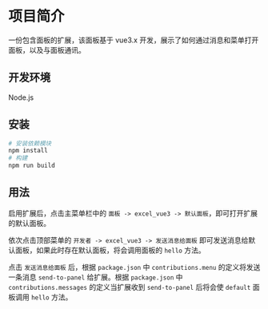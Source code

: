 # 项目简介

一份包含面板的扩展，该面板基于 vue3.x 开发，展示了如何通过消息和菜单打开面板，以及与面板通讯。

## 开发环境

Node.js

## 安装

```bash
# 安装依赖模块
npm install
# 构建
npm run build
```

## 用法

启用扩展后，点击主菜单栏中的 `面板 -> excel_vue3 -> 默认面板`，即可打开扩展的默认面板。

依次点击顶部菜单的 `开发者 -> excel_vue3 -> 发送消息给面板` 即可发送消息给默认面板，如果此时存在默认面板，将会调用面板的 `hello` 方法。

点击 `发送消息给面板` 后，根据 `package.json` 中 `contributions.menu` 的定义将发送一条消息 `send-to-panel` 给扩展。根据 `package.json` 中 `contributions.messages` 的定义当扩展收到 `send-to-panel` 后将会使 `default` 面板调用 `hello` 方法。
